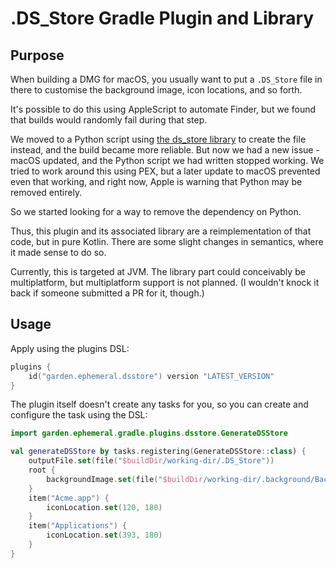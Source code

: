 
.DS_Store Gradle Plugin and Library
===================================

Purpose
-------

When building a DMG for macOS, you usually want to put a `.DS_Store` file
in there to customise the background image, icon locations, and so forth.

It's possible to do this using AppleScript to automate Finder, but we found
that builds would randomly fail during that step.

We moved to a Python script using
[the ds_store library](https://github.com/dmgbuild/ds_store)
to create the file instead, and the build became more reliable.
But now we had a new issue - macOS updated, and the Python script we had
written stopped working. We tried to work around this using PEX, but a later
update to macOS prevented even that working, and right now, Apple is warning
that Python may be removed entirely.

So we started looking for a way to remove the dependency on Python.

Thus, this plugin and its associated library are a reimplementation of that
code, but in pure Kotlin. There are some slight changes in semantics, where
it made sense to do so.

Currently, this is targeted at JVM. The library part could
conceivably be multiplatform, but multiplatform support is not planned.
(I wouldn't knock it back if someone submitted a PR for it, though.)


Usage
-----

Apply using the plugins DSL:

```kotlin
plugins {
    id("garden.ephemeral.dsstore") version "LATEST_VERSION"
}
```

The plugin itself doesn't create any tasks for you, so you can create
and configure the task using the DSL:

```kotlin
import garden.ephemeral.gradle.plugins.dsstore.GenerateDSStore

val generateDSStore by tasks.registering(GenerateDSStore::class) {
    outputFile.set(file("$buildDir/working-dir/.DS_Store"))
    root {
        backgroundImage.set(file("$buildDir/working-dir/.background/Background.png"))
    }
    item("Acme.app") {
        iconLocation.set(120, 180)
    }
    item("Applications") {
        iconLocation.set(393, 180)
    }
}
```
